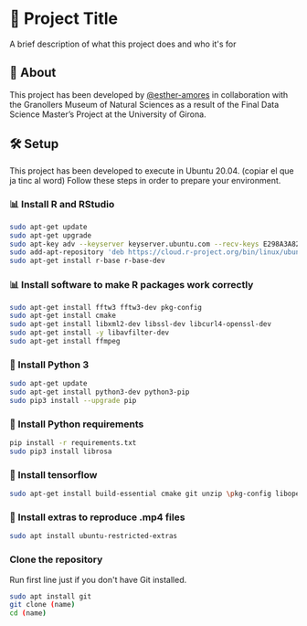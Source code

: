 
# 📕️ Project Title

A brief description of what this project does and who it's for


## 📑️ About

This project has been developed by [@esther-amores](https://www.github.com/esther-amores) in collaboration with the Granollers Museum of Natural Sciences as a result of the Final Data Science Master’s Project at the University of Girona.


## 🛠️ Setup

This project has been developed to execute in Ubuntu 20.04. (copiar el que ja tinc al word)
Follow these steps in order to prepare your environment.

### 📊️ Install R and RStudio

```bash
sudo apt-get update
sudo apt-get upgrade
sudo apt-key adv --keyserver keyserver.ubuntu.com --recv-keys E298A3A825C0D65DFD57CBB651716619E084DAB9
sudo add-apt-repository 'deb https://cloud.r-project.org/bin/linux/ubuntu focal-cran40/'
sudo apt-get install r-base r-base-dev
```
    
### 📊️ Install software to make R packages work correctly

```bash
sudo apt-get install fftw3 fftw3-dev pkg-config
sudo apt-get install cmake
sudo apt-get install libxml2-dev libssl-dev libcurl4-openssl-dev
sudo apt-get install -y libavfilter-dev
sudo apt-get install ffmpeg
```

### 🐍️ Install Python 3

```bash
sudo apt-get update
sudo apt-get install python3-dev python3-pip
sudo pip3 install --upgrade pip
```

### 🐍️ Install Python requirements

```bash
pip install -r requirements.txt
sudo pip3 install librosa
```

### 🐍️ Install tensorflow 

```bash
sudo apt-get install build-essential cmake git unzip \pkg-config libopenblas-dev liblapack-dev
```

### 📼️ Install extras to reproduce .mp4 files

```bash
sudo apt install ubuntu-restricted-extras
```

### Clone the repository 
Run first line just if you don't have Git installed.

```bash
sudo apt install git
git clone (name)
cd (name)
```
